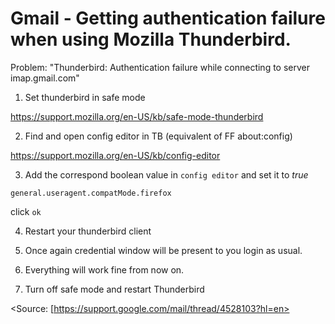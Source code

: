 # Gmail -  Getting authentication failure when using Mozilla Thunderbird.

Problem: "Thunderbird: Authentication failure while connecting to server imap.gmail.com"

1. Set thunderbird in safe mode

<https://support.mozilla.org/en-US/kb/safe-mode-thunderbird>

2. Find and open config editor in TB (equivalent of FF about:config)

<https://support.mozilla.org/en-US/kb/config-editor>

3. Add the correspond boolean value in ```config editor``` and set it to *true*

```general.useragent.compatMode.firefox```

click ```ok```

4. Restart your thunderbird client

5. Once again credential window will be present to you login as usual.

6. Everything will work fine from now on.

7. Turn off safe mode and restart Thunderbird

<Source: [https://support.google.com/mail/thread/4528103?hl=en>
